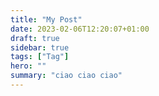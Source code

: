 ```yaml
---
title: "My Post"
date: 2023-02-06T12:20:07+01:00
draft: true
sidebar: true
tags: ["Tag"]
hero: ""
summary: "ciao ciao ciao"
---
```

